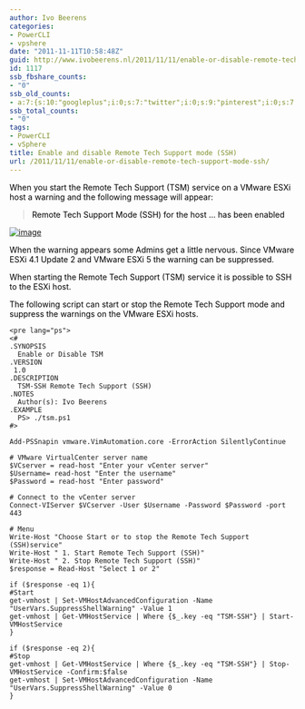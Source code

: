```yaml
---
author: Ivo Beerens
categories:
- PowerCLI
- vpshere
date: "2011-11-11T10:58:48Z"
guid: http://www.ivobeerens.nl/2011/11/11/enable-or-disable-remote-tech-support-mode-ssh/
id: 1117
ssb_fbshare_counts:
- "0"
ssb_old_counts:
- a:7:{s:10:"googleplus";i:0;s:7:"twitter";i:0;s:9:"pinterest";i:0;s:7:"fbshare";i:0;s:8:"linkedin";i:0;s:6:"reddit";i:0;s:6:"tumblr";i:0;}
ssb_total_counts:
- "0"
tags:
- PowerCLI
- vSphere
title: Enable and disable Remote Tech Support mode (SSH)
url: /2011/11/11/enable-or-disable-remote-tech-support-mode-ssh/
---
```


<font color="#000000"></font>

<font color="#000000">When you start the Remote Tech Support (TSM) service on a VMware ESXi host a warning and the following message will appear:</font>

> <font color="#000000">Remote Tech Support Mode (SSH) for the host … has been enabled</font>

[![image](http://localhost/wp-content/uploads/2011/11/image_thumb1.png "image")](http://localhost/wp-content/uploads/2011/11/image20.png)

<font color="#000000"></font>

<font color="#000000">When the warning appears some Admins get a little nervous. Since VMware ESXi 4.1 Update 2 and VMware ESXi 5 the warning can be suppressed. </font>

<font color="#000000">When starting the Remote Tech Support (TSM) service it is possible to SSH to the ESXi host. </font>

<font color="#000000">The following script can start or stop the Remote Tech Support mode and suppress the warnings on the VMware ESXi hosts.</font>

```
<pre lang="ps">
<#
.SYNOPSIS
  Enable or Disable TSM 
.VERSION
 1.0
.DESCRIPTION
  TSM-SSH Remote Tech Support (SSH) 
.NOTES
  Author(s): Ivo Beerens 
.EXAMPLE
  PS> ./tsm.ps1
#>

Add-PSSnapin vmware.VimAutomation.core -ErrorAction SilentlyContinue

# VMware VirtualCenter server name 
$VCserver = read-host "Enter your vCenter server"
$Username= read-host "Enter the username"
$Password = read-host "Enter password"

# Connect to the vCenter server 
Connect-VIServer $VCserver -User $Username -Password $Password -port 443
 
# Menu
Write-Host "Choose Start or to stop the Remote Tech Support (SSH)service"
Write-Host " 1. Start Remote Tech Support (SSH)"
Write-Host " 2. Stop Remote Tech Support (SSH)"
$response = Read-Host "Select 1 or 2"

if ($response -eq 1){
#Start
get-vmhost | Set-VMHostAdvancedConfiguration -Name "UserVars.SuppressShellWarning" -Value 1
get-vmhost | Get-VMHostService | Where {$_.key -eq "TSM-SSH"} | Start-VMHostService 
}

if ($response -eq 2){
#Stop
get-vmhost | Get-VMHostService | Where {$_.key -eq "TSM-SSH"} | Stop-VMHostService -Confirm:$false
get-vmhost | Set-VMHostAdvancedConfiguration -Name "UserVars.SuppressShellWarning" -Value 0 
}
```
